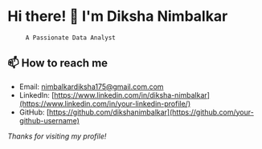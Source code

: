 # Hi there! 👋 I'm Diksha Nimbalkar

         A Passionate Data Analyst


## 📫 How to reach me

- Email: [nimbalkardiksha175@gmail.com.com](mailto:your-email@example.com)
- LinkedIn: [https://www.linkedin.com/in/diksha-nimbalkar](https://www.linkedin.com/in/your-linkedin-profile/)
- GitHub: [https://github.com/dikshanimbalkar](https://github.com/your-github-username)

_Thanks for visiting my profile!_


